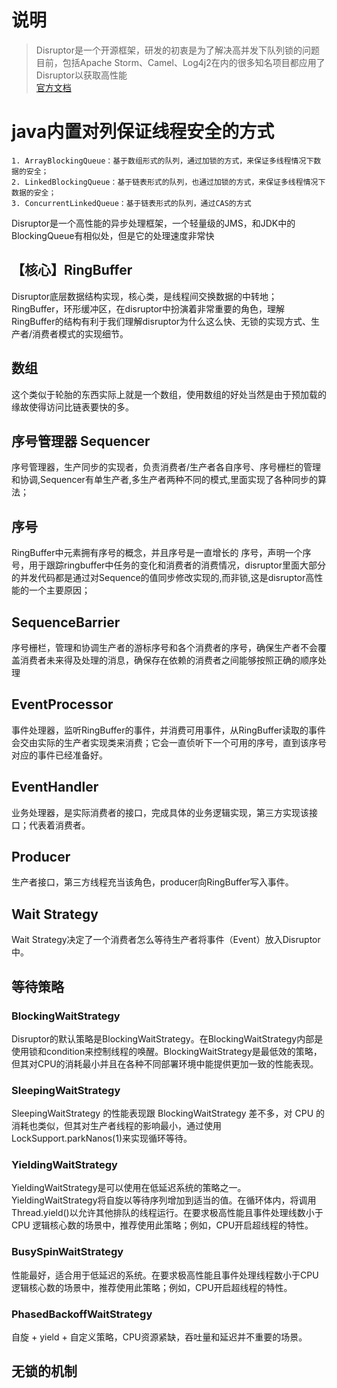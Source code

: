 # 说明
> Disruptor是一个开源框架，研发的初衷是为了解决高并发下队列锁的问题<br>
> 目前，包括Apache Storm、Camel、Log4j2在内的很多知名项目都应用了Disruptor以获取高性能<br>
[官方文档](https://link.zhihu.com/?target=http%3A//lmax-exchange.github.io/disruptor/)

# java内置对列保证线程安全的方式
~~~
1. ArrayBlockingQueue：基于数组形式的队列，通过加锁的方式，来保证多线程情况下数据的安全；
2. LinkedBlockingQueue：基于链表形式的队列，也通过加锁的方式，来保证多线程情况下数据的安全；
3. ConcurrentLinkedQueue：基于链表形式的队列，通过CAS的方式
~~~
Disruptor是一个高性能的异步处理框架，一个轻量级的JMS，和JDK中的BlockingQueue有相似处，但是它的处理速度非常快
## 【核心】RingBuffer
Disruptor底层数据结构实现，核心类，是线程间交换数据的中转地；
RingBuffer，环形缓冲区，在disruptor中扮演着非常重要的角色，理解RingBuffer的结构有利于我们理解disruptor为什么这么快、无锁的实现方式、生产者/消费者模式的实现细节。
## 数组
这个类似于轮胎的东西实际上就是一个数组，使用数组的好处当然是由于预加载的缘故使得访问比链表要快的多。
## 序号管理器 Sequencer
序号管理器，生产同步的实现者，负责消费者/生产者各自序号、序号栅栏的管理和协调,Sequencer有单生产者,多生产者两种不同的模式,里面实现了各种同步的算法；
## 序号 
RingBuffer中元素拥有序号的概念，并且序号是一直增长的
序号，声明一个序号，用于跟踪ringbuffer中任务的变化和消费者的消费情况，disruptor里面大部分的并发代码都是通过对Sequence的值同步修改实现的,而非锁,这是disruptor高性能的一个主要原因；
## SequenceBarrier 
序号栅栏，管理和协调生产者的游标序号和各个消费者的序号，确保生产者不会覆盖消费者未来得及处理的消息，确保存在依赖的消费者之间能够按照正确的顺序处理
## EventProcessor
事件处理器，监听RingBuffer的事件，并消费可用事件，从RingBuffer读取的事件会交由实际的生产者实现类来消费；它会一直侦听下一个可用的序号，直到该序号对应的事件已经准备好。
## EventHandler
业务处理器，是实际消费者的接口，完成具体的业务逻辑实现，第三方实现该接口；代表着消费者。
## Producer
生产者接口，第三方线程充当该角色，producer向RingBuffer写入事件。
## Wait Strategy
Wait Strategy决定了一个消费者怎么等待生产者将事件（Event）放入Disruptor中。
## 等待策略
### BlockingWaitStrategy
Disruptor的默认策略是BlockingWaitStrategy。在BlockingWaitStrategy内部是使用锁和condition来控制线程的唤醒。BlockingWaitStrategy是最低效的策略，但其对CPU的消耗最小并且在各种不同部署环境中能提供更加一致的性能表现。
### SleepingWaitStrategy
SleepingWaitStrategy 的性能表现跟 BlockingWaitStrategy 差不多，对 CPU 的消耗也类似，但其对生产者线程的影响最小，通过使用LockSupport.parkNanos(1)来实现循环等待。
### YieldingWaitStrategy
YieldingWaitStrategy是可以使用在低延迟系统的策略之一。YieldingWaitStrategy将自旋以等待序列增加到适当的值。在循环体内，将调用Thread.yield()以允许其他排队的线程运行。在要求极高性能且事件处理线数小于 CPU 逻辑核心数的场景中，推荐使用此策略；例如，CPU开启超线程的特性。
### BusySpinWaitStrategy
性能最好，适合用于低延迟的系统。在要求极高性能且事件处理线程数小于CPU逻辑核心数的场景中，推荐使用此策略；例如，CPU开启超线程的特性。
### PhasedBackoffWaitStrategy
自旋 + yield + 自定义策略，CPU资源紧缺，吞吐量和延迟并不重要的场景。


## 无锁的机制

